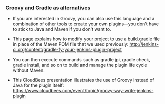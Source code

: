 
### Groovy and Gradle as alternatives

- If you are interested in Groovy, you can also use this language and a combination of other tools to create your own plugins—you don't have to stick
to Java and Maven if you don't want to.

- This page explains how to modify your project to use a build.gradle file in place of the Maven POM file that we used previously:
  http://jenkins-ci.org/content/gradle-fy-your-jenkins-plugin-project

- You can then execute commands such as gradle jpi, gradle check, gradle install, and so on to build and manage the plugin life cycle without Maven.

- This CloudBees presentation illustrates the use of Groovy instead of Java for the plugin itself:
  https://www.cloudbees.com/event/topic/groovy-way-write-jenkins-plugin
